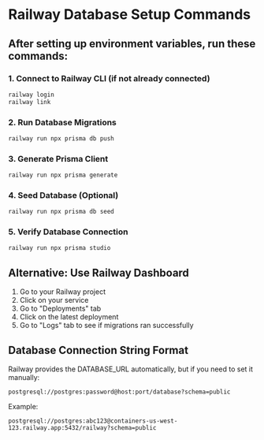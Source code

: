 # Railway Database Setup Commands

## After setting up environment variables, run these commands:

### 1. Connect to Railway CLI (if not already connected)
```bash
railway login
railway link
```

### 2. Run Database Migrations
```bash
railway run npx prisma db push
```

### 3. Generate Prisma Client
```bash
railway run npx prisma generate
```

### 4. Seed Database (Optional)
```bash
railway run npx prisma db seed
```

### 5. Verify Database Connection
```bash
railway run npx prisma studio
```

## Alternative: Use Railway Dashboard

1. Go to your Railway project
2. Click on your service
3. Go to "Deployments" tab
4. Click on the latest deployment
5. Go to "Logs" tab to see if migrations ran successfully

## Database Connection String Format

Railway provides the DATABASE_URL automatically, but if you need to set it manually:

```
postgresql://postgres:password@host:port/database?schema=public
```

Example:
```
postgresql://postgres:abc123@containers-us-west-123.railway.app:5432/railway?schema=public
```
